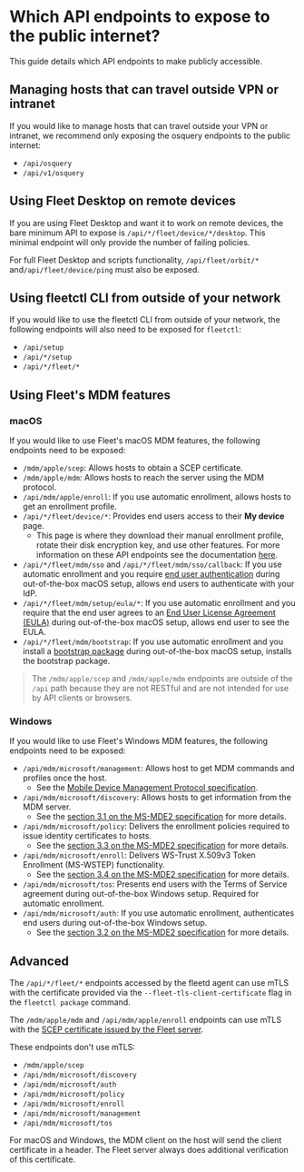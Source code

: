 # Which API endpoints to expose to the public internet?

This guide details which API endpoints to make publicly accessible.

## Managing hosts that can travel outside VPN or intranet

If you would like to manage hosts that can travel outside your VPN or intranet, we recommend only exposing the osquery endpoints to the public internet:

- `/api/osquery`
- `/api/v1/osquery`

## Using Fleet Desktop on remote devices

If you are using Fleet Desktop and want it to work on remote devices, the bare minimum API to expose is `/api/*/fleet/device/*/desktop`. This minimal endpoint will only provide the number of failing policies.

For full Fleet Desktop and scripts functionality, `/api/fleet/orbit/*` and`/api/fleet/device/ping` must also be exposed.

## Using fleetctl CLI from outside of your network

If you would like to use the fleetctl CLI from outside of your network, the following endpoints will also need to be exposed for `fleetctl`:

- `/api/setup`
- `/api/*/setup`
- `/api/*/fleet/*`

## Using Fleet's MDM features

### macOS

If you would like to use Fleet's macOS MDM features, the following endpoints need to be exposed:

- `/mdm/apple/scep`: Allows hosts to obtain a SCEP certificate.
- `/mdm/apple/mdm`: Allows hosts to reach the server using the MDM protocol.
- `/api/mdm/apple/enroll`: If you use automatic enrollment, allows hosts to get an enrollment profile.
- `/api/*/fleet/device/*`: Provides end users access to their **My device** page.
  - This page is where they download their manual enrollment profile, rotate their disk encryption key, and use other features. For more information on these API endpoints see the documentation [here](https://github.com/fleetdm/fleet/blob/main/docs/Contributing/API-for-contributors.md#device-authenticated-routes).
- `/api/*/fleet/mdm/sso` and `/api/*/fleet/mdm/sso/callback`: If you use automatic enrollment and you require [end user authentication](https://fleetdm.com/docs/using-fleet/mdm-macos-setup-experience#end-user-authentication-and-eula) during out-of-the-box macOS setup, allows end users to authenticate with your IdP.
- `/api/*/fleet/mdm/setup/eula/*`: If you use automatic enrollment and you require that the end user agrees to an [End User License Agreement (EULA)](https://fleetdm.com/docs/using-fleet/mdm-macos-setup-experience#end-user-authentication-and-eula) during out-of-the-box macOS setup, allows end user to see the EULA.
- `/api/*/fleet/mdm/bootstrap`: If you use automatic enrollment and you install a [bootstrap package](https://fleetdm.com/docs/using-fleet/mdm-macos-setup-experience#bootstrap-package) during out-of-the-box macOS setup, installs the bootstrap package.

> The `/mdm/apple/scep` and `/mdm/apple/mdm` endpoints are outside of the `/api` path because they
> are not RESTful and are not intended for use by API clients or browsers.

### Windows

If you would like to use Fleet's Windows MDM features, the following endpoints need to be exposed:

- `/api/mdm/microsoft/management`: Allows host to get MDM commands and profiles once the host.
  - See the [Mobile Device Management Protocol specification](https://learn.microsoft.com/en-us/openspecs/windows_protocols/ms-mdm/33769a92-ac31-47ef-ae7b-dc8501f7104f).
- `/api/mdm/microsoft/discovery`: Allows hosts to get information from the MDM server.
  - See the [section 3.1 on the MS-MDE2 specification](https://learn.microsoft.com/en-us/openspecs/windows_protocols/ms-mde2/2681fd76-1997-4557-8963-cf656ab8d887) for more details.
- `/api/mdm/microsoft/policy`: Delivers the enrollment policies required to issue identity certificates to hosts.
  - See the [section 3.3 on the MS-MDE2 specification](https://learn.microsoft.com/en-us/openspecs/windows_protocols/ms-xcep/08ec4475-32c2-457d-8c27-5a176660a210) for more details.
- `/api/mdm/microsoft/enroll`: Delivers WS-Trust X.509v3 Token Enrollment (MS-WSTEP) functionality.
  - See the [section 3.4 on the MS-MDE2 specification](https://learn.microsoft.com/en-us/openspecs/windows_protocols/ms-wstep/4766a85d-0d18-4fa1-a51f-e5cb98b752ea) for more details.
- `/api/mdm/microsoft/tos`: Presents end users with the Terms of Service agreement during out-of-the-box Windows setup. Required for automatic enrollment.
- `/api/mdm/microsoft/auth`: If you use automatic enrollment, authenticates end users during out-of-the-box Windows setup. 
  - See the [section 3.2 on the MS-MDE2 specification](https://learn.microsoft.com/en-us/openspecs/windows_protocols/ms-mde2/27ed8c2c-0140-41ce-b2fa-c3d1a793ab4a) for more details.

## Advanced

The `/api/*/fleet/*` endpoints accessed by the fleetd agent can use mTLS with the certificate provided via the `--fleet-tls-client-certificate` flag in the `fleetctl package` command.

The `/mdm/apple/mdm` and `/api/mdm/apple/enroll` endpoints can use mTLS with the [SCEP certificate issued by the Fleet server](https://fleetdm.com/docs/configuration/fleet-server-configuration#mdm-apple-scep-cert-bytes).

These endpoints don't use mTLS:
- `/mdm/apple/scep`
- `/api/mdm/microsoft/discovery`
- `/api/mdm/microsoft/auth`
- `/api/mdm/microsoft/policy`
- `/api/mdm/microsoft/enroll`
- `/api/mdm/microsoft/management`
- `/api/mdm/microsoft/tos`

For macOS and Windows, the MDM client on the host will send the client certificate in a header. The Fleet server always does additional verification of this certificate.

<meta name="category" value="guides">
<meta name="authorGitHubUsername" value="mike-j-thomas">
<meta name="authorFullName" value="Mike Thomas">
<meta name="publishedOn" value="2023-11-13">
<meta name="articleTitle" value="Which API endpoints to expose to the public internet?">
